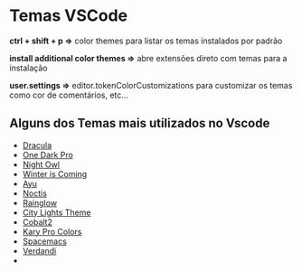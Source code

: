 # Temas VSCode

**ctrl + shift + p =>** color themes para listar os temas instalados por padrão 

**install additional color themes =>** abre extensões direto com temas para a instalação

**user.settings =>** editor.tokenColorCustomizations para customizar os temas como cor de comentários, etc...

## Alguns dos Temas mais utilizados no Vscode

- [Dracula](https://draculatheme.com/)
- [One Dark Pro](https://marketplace.visualstudio.com/items?itemName=zhuangtongfa.Material-theme)
- [Night Owl](https://marketplace.visualstudio.com/items?itemName=sdras.night-owl)
- [Winter is Coming](https://marketplace.visualstudio.com/items?itemName=johnpapa.winteriscoming)
- [Ayu](https://marketplace.visualstudio.com/items?itemName=teabyii.ayu)
- [Noctis](https://marketplace.visualstudio.com/items?itemName=liviuschera.noctis)
- [Rainglow](https://marketplace.visualstudio.com/items?itemName=daylerees.rainglow)
- [City Lights Theme](https://marketplace.visualstudio.com/items?itemName=Yummygum.city-lights-theme)
- [Cobalt2](https://marketplace.visualstudio.com/items?itemName=wesbos.theme-cobalt2)
- [Kary Pro Colors](https://marketplace.visualstudio.com/items?itemName=karyfoundation.theme-karyfoundation-themes)
- [Spacemacs](https://marketplace.visualstudio.com/items?itemName=cometeer.spacemacs)
- [Verdandi](https://marketplace.visualstudio.com/items?itemName=be5invis.theme-verdandi)
- []()
